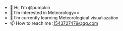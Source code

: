 - 👋 Hi, I’m @pumpkin
- 👀 I’m interested in Meteorology==
- 🌱 I’m currently learning Meteorological visualiazation
- 📫 How to reach me :1543727479@qq.com

<!---
pumpkinWN/pumpkinWN is a ✨ special ✨ repository because its `README.md` (this file) appears on your GitHub profile.
You can click the Preview link to take a look at your changes.
--->
